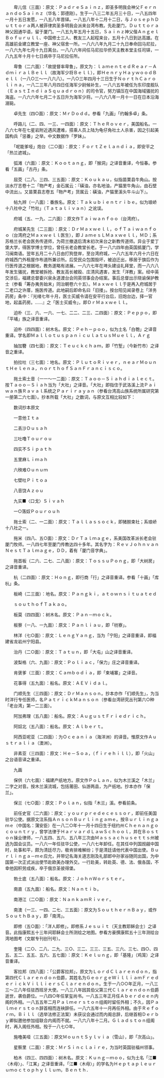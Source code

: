 <!-- { "loadSidebar": true } -->
　　卑儿信（三面）：原文：ＰａｄｒｅＳａｉｎｚ，即圣多明我会神父ＦｅｒｎａｎｄｏＳａｉｎｚ（华名：郭德刚）。生于一八三二年五月三十日，一八五四年一月十五日发愿，一八五八年晋铎。一八五八年十二月十二日，与ＪｏｓｅｐｈＤｕｔｔｏｒａ两人被菲律宾圣多明我会派来台湾布教。先赴厦门，Ｄｕｔｔｏｒａ神父因通华语，留于厦门。一八五九年五月十五日，Ｓａｉｎｚ神父偕ＡｎｇｅｌＢｏｆｕｒｕｌｌ、中国修士三人、教友三人起程来台，五月十八日到达高雄。在高雄前金建立教堂一座、神父宿舍一所。一八六八年九月二十九日奉命回马尼拉，一八六九年七月十九日离台。一八八六年间任马尼拉华侨天主教本堂主任司铎，一八九五年十月十七日病卒于马尼拉任所。

　　卑鲁（二六面）：「故提督率卑鲁」，原文为：ｌａｍｅｎｔｅｄＲｅａｒ－ＡｄｍｉｒａｌＢｅｌｌ（故海军少将Ｂｅｌｌ），即ＨｅｎｒｙＨａｙｗｏｏｄＢｅｌｌ（一八○三～一八六八）。一八○三年四月十三日生于ＮｏｒｔｈＣａｒｏｌｉｎａ，一八二三年八月四日任海军少尉候补生，一八六五年被任为东印度舰队（ＥａｓｔＩｎｄｉａＳｑｕａｄｒｏｎ）的司令官，努力镇压在中国海域骚扰的海盗。一八六六年七月二十五日升为海军少将。一八六八年一月十一日在日本沿海溺毙。

　　卓先生（四○面）：原文：ＭｒＤｏｄｄ。参看「九画」「约翰多卓」条。

　　呼路儿（二、四、一三、一四面）：原文：ＴｈｅＲｏｖｅｒ，美国船名。一八六七年在七星岩附近遇风遭难，搭乘人员上陆为龟仔角社土人杀害，因之引起美国构兵「惩番」之举。中文数据作「罗妹」。

　　「呢能爹哑」炮台（二○面）：原文：ＦｏｒｔＺｅｌａｎｄｉａ，即安平之「热兰遮城」。

　　弧滩（六面）：原文：Ｋｏｏｔａｎｇ，即「猴洞」之译音重译，今恒春。参看「五画」「古丹」条。

　　屈茭（二八、三四、三五面）：原文：Ｋｏｕｋａｕ，似指苗栗县牛角山。按淡水厅志卷十二「物产考」金石属云：『磺油，亦名地油，产猫里牛角山，由石壁中流出』。又苗栗县志卷五「物产考」货属云：磺油，产猫里溪头牛斗山下』。

　　帖九辨（一八面）：番族名。原文：Ｔａｋｕｂｉｅｎｔｒｉｂｅ。似为琅峤十八社中之「竹社」（Ｔａｔａｌｉｖａｎ）之讹误。

　　府城（五、一九、二六面）：原文作Ｔａｉｗａｎｆｏｏ（台湾府）。

　　府城某先生（二三面）：原文：ＤｒＭａｘｗｅｌｌ，ｏｆＴａｉｗａｎｆｏｏ（台湾府之Ｍａｘｗｅｌｌ医生），即ＪａｍｅｓＬＭａｘｗｅｌｌ，ＭＤ；系苏格兰长老会医务传道师，为荷兰撤退后清末初次来台之新教传道师。异业于爱丁堡大学，得医学博士学位，曾任长老会教堂长老。于一八六四年由英国抵厦门，学习闽南语。翌年五月二十八日由打狗登岸，至台湾府城，一八六五年六月十六日在府城西门外租屋作布道所兼诊所。后受民众包围毁坏，被迫迁出，移居于旗后作为行医传道之根据地，教务遂略有进展。一八六七年在埤头建设礼拜堂，而一八六八年发生骚扰，教堂被拆抢、教友高长被殴、庄清风遇害，发生「洋教」案。经中英交涉后，福建总督委兴泉永道渡台会同英领事会办结案。事后总督出示晓谕保护教士（参看「筹办夷务始末」同治朝卷六十五）。Ｍａｘｗｅｌｌ于是再入府城居于二老口之许厝，施医传道。此地嗣后即命名曰「旧搂」。按台阳见闻录卷上「洋务药房」条中：『光绪七年十月，医士买威令请在安平行台后，旧炮台边，择一官地，起盖药房。……』之「医士买威令」，即ＤｒＭａｘｗｅｌｌ。

　　迫朴（三、六、一六、一七、二二、二三、二四面）：原文：Ｐｅｐｐｏ，即「平埔」族之译音重译。

　　迫朴（四四面）：树木名。原文：Ｐｅｈ－ｐｏｏ，似为土名「白匏」之译音重译。学名即ＭａｌｌｏｔｕｓｐａｎｉｃｕｌａｔｕｓＭｕｅｌｌ，Ａｒｇ

　　抽加簪（四七面）：原文：Ｔｅｕｃｋｃｈａｍ，即「竹堑」（今新竹市）之译音之重译。

　　拍拉吐（三七面）：地名。原文：ＰｌｕｔｏＲｉｖｅｒ，ｎｅａｒＭｏｕｎｔＨｅｌｅｎａ，ｎｏｒｔｈｏｆＳａｎＦｒａｎｃｉｓｃｏ。

　　拖土索土音（一一～一二面）：原文：Ｔａｏｏ－Ｓｉａｈｄｉａｌｅｃｔ。按Ｔａｏｏ－Ｓｉａｈ当为「大社」之译音。「大社」即指住于武洛溪上流Ｐａｉｗａｎ族Ｒａｖａｌ系统之Ｐａｒｉｒａｙａｎ（参看台湾高山族系统所属研究第一册第二六七面）。抄本所载「大社」之数词，与原文互相比较如下：

　　数词抄本原文

　　一意他Ｉｔａ

　　二丢沙Ｄｕｓａｈ

　　三吐噜Ｔｏｕｒｏｕ

　　四实不Ｓｉｐａｔｈ

　　五里麻Ｌｉｍａｈ

　　六秧难Ｏｕｎｕｍ

　　七壁吐Ｐｉｔｏａ

　　八音饶Ａｚｏｕ

　　九实■〈口戈〉Ｓｉｖａｈ

　　一○落奴Ｐｏｕｒｏｕｈ

　　拖士索（二、一二面）：原文：Ｔａｌｌａｓｓｏｃｋ，即猪朥束社；系琅峤十八社之一。

　　拖米（四八、五○面）：原文：ＤｒＴａｌｍａｇｅ，系美国改革派长老会驻厦门牧师。一八四七年至厦门传教达四十多年。其名字为：ＲｅｖＪｏｈｎｖａｎＮｅｓｔＴａｌｍａｇｅ，ＤＤ，着有「厦门音字典」。

　　拖首板（二六、二七、二八面）：原文：ＴｏｓｓｕＰｏｎｇ，即「大树房」之译音重译。

　　杭（二四面）：原文：Ｈｏｎｇ，即行商「行」之译音重译。参看「十画」「库杭」条。

　　板崎（二三面）：地名。原文：Ｐａｎｇｋｉ，ａｔｏｗｎｓｉｔｕａｔｅｄ

　　ｓｏｕｔｈｏｆＴａｋａｏ。

　　板莫（四四面）：树木名。原文：Ｐａｎ－ｍｏｃｋ。

　　板寮（一八、一九面）：原文：Ｐａｎｌｉａｕ，即「枋寮」。

　　林洋（七○面）：原文：ＬｅｎｇＹａｎｇ，当为「宁阳」之译音重译，即福建省龙岩州宁阳县。

　　治丹（二○面）：原文：Ｔａｔｕｎ，即「大屯」山之译音重译。

　　波梨格（六、九面）：原文：Ｐｏｌｉａｃ，「保力」庄之译音重译。

　　肯褒爹（三面）：原文：Ｃａｍｂｏｄｉａ，即「柬埔寨」之译音。

　　花事得（五九面）：船名。原文：ＡＥＶｉｄａｌ。

　　门顺先生（三四面）：原文：ＤｒＭａｎｓｏｎ。抄本亦作「们顺先生」，为当时洋行专任医师，名ＰａｔｒｉｃｋＭａｎｓｏｎ（参看台湾研究丛刊第六○种「老台湾」第一二三面）。

　　阿加弗理（五八面）：船名。原文：ＡｕｇｕｓｔＦｒｉｅｄｒｉｃｈ。

　　阿奴北（五八面）：船名。原文：Ａｌｂｅｒｔ。

　　阿西亚呢亚（二四面）：为Ｏｃｅａｎｉａ（海洋洲）的译音。惟原文作Ａｕｓｔｒａｌｉａ（澳洲）。

　　非素亚（三四面）：原文：Ｈｅ－Ｓｏａ，（ｆｉｒｅｈｉｌｌ），即「火山」之台语音译之重译。

　　九画

　　保供（六七面）：福建产纸地方。原文作ＰｏＬａｎ，似为木兰溪之「木兰」二字之对音。按木兰溪流城，包括莆田、仙游两县，为产纸地。抄本亦作「保兰」。

　　保兰（七○面）：原文：Ｐｏｌａｎ，似指「木兰」溪。参看前条。

　　前任史官（二六面）：原文：ｙｏｕｒｐｒｅｄｅｃｅｓｓｏｒ，即前任美国驻华公使。据原文注系指ＡｎｓｏｎＢｕｒｌｉｎｇａｍｅ。按Ｂｕｒｌｉｎｇａｍｅ（中国名：蒲安臣）在一八二○年十一月十四日生于纽约州Ｃｈｅｎａｎｇｏｃｏｕｎｔｒｙ，曾学法律于ＨａｒｖａｒｄＬａｗＳｃｈｏｏｌ，并在Ｂｏｓｔｏｎ操业律师，一八五四、五六、五八年三次由Ｍａｓｓａｃｈｕｓｅｔｔｓ州被选为国会议员。一八六一年任驻华公使，一八六七年卸任。在其任中列国觊觎中国时，处事和平，颇为清廷尽力，极肯排难解纷；于是清廷请他代表中国出使。Ｂｕｒｌｉｎｇａ－ｍｅ应允，并带记名海关道志刚及礼部郎中孙家谷随同出国，为中国第一次正式派出使节赴欧美办理外交。一行赴美，转赴英、德、法、俄各国，不幸他因积劳成疾，卒于俄京圣彼得堡。

　　勃士底（五八面）：船名。原文：ＪｏｈｎＷｏｒｓｔｅｒ。

　　南直（五九面）：船名。原文：Ｎａｎｔｉｂ。

　　南港江（二○面）：原文：ＮａｎｋａｍＲｉｖｅｒ。

　　南澳（一三、一四、二七、三五面）：原文为ＳｏｕｔｈｅｒｎＢａｙ，或作ＳｏｕｔｈＢａｙ，即「南湾」。

　　即修（五○面）：「洋人即修」，即修系Ｊｅｓｕｉｔ（天主教耶稣会士）之译音。此指康熙五十三年间耶稣会士所测绘之地图。参看方豪撰康熙五十三年测绘台湾地图考（文献专刊创刊号）。

　　奎隆（二○、二八、二九、三○、三二、三三、三五、三六、三七、四○、四五、五二、五五、五六、五七面）：原文：Ｋｅｌｕｎｇ，即「基隆」（鸡笼）之译音重译。

　　客拉邦（四八面）：「公爵客拉邦」，原文为ＬｏｒｄＣｌａｒｅｎｄｏｎ，指第四代Ｃｌａｒｅｎｄｏｎ伯爵，其姓名为ＧｅｏｒｇｅＷｉｌｌｉａｍＦｒｅｄｅｒｉｃｋＶｉｌｌｉｅｒｓＣｌａｒｅｎｄｏｎ。生于一八○○年正月，一八三三～三八年任驻西班牙大使。一八三八年因其伯父第三代Ｃｌａｒｅｎｄｏｎ伯爵逝世，袭伯爵位。一八四○年任掌玺尚书。一八五三年正月任Ａｂｅｒｄｅｅｎ内阁的外相。一八五五年二月Ｐａｌｍｅｒｓｔｏｎ组阁时留任外相；不久，因Ｐａｌｍｅｒｓｔｏｎ辞首相而连袂辞任。一八六五年十一月再任外相。由于Ｒｅｆｏｒｍ，Ｂｉｌｌ（选举法修正法案）未获议会通过而内阁总辞，后继首相Ｄｅｒｂｙ卿拟邀他参加组联合内阁而不就。一八六八年十二月。Ｇｌａｄｓｔｏｎ组阁时，再入阁任外相。殁于一八七○年。

　　施噜美哑（三五面）：原文ＭｏｕｎｔＳｙｌｖｉａ（雪山），即「次高山」。

　　星察里（二面）：原文：ＭｒＳｉｎｃｌａｉｒｅ，为当时英国驻福州领事。

　　柏木（四三、四四面）：树木名。原文：Ｋｕｎｇ－ｍｏｏ，似为土名「江■〈木母〉」、「江某」之译音重译。「江■〈木母〉」的学名为Ｈｅｐｔａｐｌｅｕｒｕｍｏｃｔｏｐｈｙｌｌｕｍ，Ｂｅｎｔｈ．

